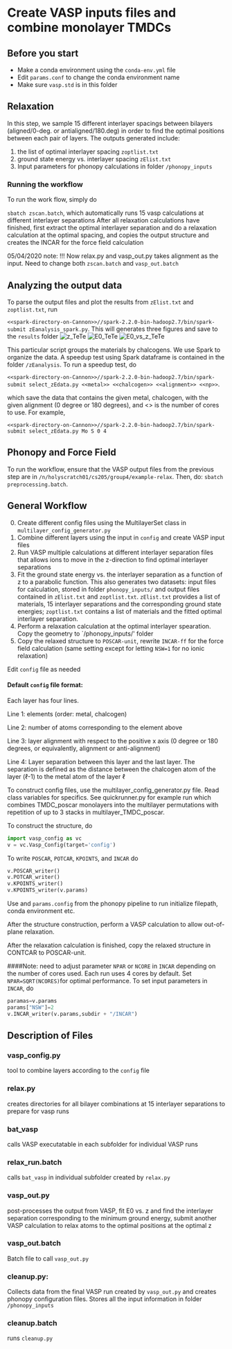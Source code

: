 # Create VASP inputs files and combine monolayer TMDCs
## Before you start 
- Make a conda environment using the `conda-env.yml` file
- Edit `params.conf` to change the conda environment name 
- Make sure `vasp.std` is in this folder

## Relaxation
In this step, we sample 15 different interlayer spacings between bilayers (aligned/0-deg. or antialigned/180.deg) in order to find the optimal positions between each pair of layers. The outputs generated include: 

1. the list of optimal interlayer spacing `zoptlist.txt` 
2. ground state energy vs. interlayer spacing  `zElist.txt` 
3. Input parameters for phonopy calculations in folder `/phonopy_inputs`

### Running the workflow
To run the work flow, simply  do 

`sbatch zscan.batch`, which automatically runs 15 vasp calculations at different interlayer separations
After all relaxation calculations have finished, first extract the optimal interlayer separation and do a relaxation calculation at the optimal spacing, and copies the output structure and creates the INCAR for the force field calculation

05/04/2020 note: !!! Now relax.py and vasp_out.py takes alignment as the input. Need to change both `zscan.batch` and `vasp_out.batch`


## Analyzing the output data

To parse the output files and plot the results from `zElist.txt` and `zoptlist.txt`, run

`<<spark-directory-on-Cannon>>//spark-2.2.0-bin-hadoop2.7/bin/spark-submit zEanalysis_spark.py`. This will generates three figures and save to the `results` folder
![z_TeTe](https://github.com/hywu0110/cs205_spring2020/blob/inputs/results/z_TeTe.png)
![E0_TeTe](https://github.com/hywu0110/cs205_spring2020/blob/inputs/results/E0_TeTe.png)
![E0_vs_z_TeTe](https://github.com/hywu0110/cs205_spring2020/blob/inputs/results/E0_vs_z_TeTe.png)

This particular script groups the materials by chalcogens. We use Spark to organize the data. A speedup test using Spark dataframe is contained in the folder `/zEanalysis`. To run a speedup test, do 

`<<spark-directory-on-Cannon>>//spark-2.2.0-bin-hadoop2.7/bin/spark-submit select_zEdata.py <<metal>> <<chalcogen>> <<alignment>> <<np>>`.

which save the data that contains the given metal, chalcogen, with the given alignment (0 degree or 180 degrees), and <<np>> is the number of cores to use. For example, 

`<<spark-directory-on-Cannon>>//spark-2.2.0-bin-hadoop2.7/bin/spark-submit select_zEdata.py Mo S 0 4`


## Phonopy and Force Field
To run the workflow, ensure that the VASP output files from the previous step are in `/n/holyscratch01/cs205/group4/example-relax`.
Then, do: 
`sbatch preprocessing.batch`.

## General Workflow
0. Create different config files using the MultilayerSet class in `multilayer_config_generator.py`
1. Combine different layers using the input in `config` and create VASP input files
2. Run VASP multiple calculations at different interlayer separation files that allows ions to move in the z-direction to find optimal interlayer separations 
3. Fit the ground state energy vs. the interlayer separation as a function of z to a parabolic function. This also generates two datasets: input files for calculation, stored in folder `phonopy_inputs/` and output files contained in `zElist.txt` and `zoptlist.txt`. `zElist.txt` provides a list of materials, 15 interlayer separations and the corresponding ground state energies; `zoptlist.txt` contains a list of materials and the fitted optimal interlayer separation. 
4. Perform a relaxation calculation at the optimal interlayer spearation. Copy the geometry to `/phonopy_inputs/' folder 
5. Copy the relaxed structure to `POSCAR-unit`, rewrite `INCAR-ff` for the force field calculation (same setting except for letting `NSW=1` for no ionic relaxation)

Edit `config` file as needed 

#### Default  `config` file format: 
Each layer has four lines. 

Line 1: elements (order: metal, chalcogen)

Line 2: number of atoms corresponding to the element above 

Line 3: layer alignment with respect to the positive x axis (0 degree or 180 degrees, or equivalently, alignment or anti-alignment)

Line 4: Layer separation between this layer and the last layer. The separation is defined as the distance between the chalcogen atom of the layer ($\ell$-1) to the metal atom of the layer $\ell$

To construct config files, use the multilayer_config_generator.py file. Read class variables for specifics. See quickrunner.py for example run which combines TMDC_poscar monolayers into the multilayer permutations with repetition of up to 3 stacks in multilayer_TMDC_poscar.

To construct the structure, do

```python
import vasp_config as vc
v = vc.Vasp_Config(target='config')
```

To write `POSCAR`, `POTCAR`, `KPOINTS`, and `INCAR` do 
```python
v.POSCAR_writer()
v.POTCAR_writer()
v.KPOINTS_writer()
v.KPOINTS_writer(v.params)
```

Use and `params.config` from the phonopy pipeline to run initialize filepath, conda environment etc.

After the structure construction, perform a VASP calculation to allow out-of-plane relaxation.

After the relaxation calculation is finished, copy the relaxed structure in CONTCAR to POSCAR-unit.

####Note: need to adjust parameter `NPAR` or `NCORE` in `INCAR` depending on the number of cores used. Each run uses 4 cores by default. Set `NPAR=SQRT(NCORES)`for optimal performance. To set input parameters in `INCAR`, do

```python 
paramas=v.params
params["NSW"]=2
v.INCAR_writer(v.params,subdir + "/INCAR")
```

## Description of Files 

### vasp_config.py
tool to combine layers according to the `config` file

### relax.py
creates directories for all bilayer combinations at 15 interlayer separations to prepare for vasp runs

### bat_vasp
calls VASP executatable in each subfolder for individual VASP runs

### relax_run.batch
calls `bat_vasp` in individual subfolder created by `relax.py`

### vasp_out.py
post-processes the output from VASP, fit E0 vs. z and find the interlayer separation corresponding to the minimum ground energy, submit another VASP calculation to relax atoms to the optimal positions at the optimal z

### vasp_out.batch
Batch file to call `vasp_out.py`

### cleanup.py:
Collects data from the final VASP run created by `vasp_out.py` and creates phonopy configuration files. Stores all the input information in folder `/phonopy_inputs`

### cleanup.batch
runs `cleanup.py`
